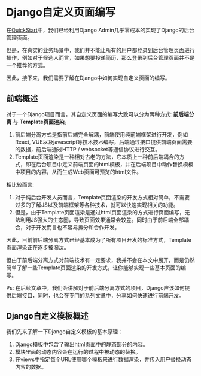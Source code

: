 # Django自定义页面编写

在[QuickStart](./quickstart.md)中，我们已经利用Django Admin几乎零成本的实现了Django的后台管理页面。

但是，在真实的业务场景中，我们并不能让所有的用户都登录到后台管理页面进行操作，例如对于候选人而言，如果想要投递简历，那么登录到后台管理页面并不是一个推荐的方式。

因此，接下来，我们需要了解在Django中如何实现自定义页面的编写。


## 前端概述

对于一个Django项目而言，其自定义页面的编写大致可以分为两种方式: **前后端分离** 与 **Template页面渲染**。

1. 前后端分离方式是指前后端完全解耦，前端使用纯前端框架进行开发，例如React, VUE以及javascript等技术技术编写，后端通过接口提供前端页面需要的数据，前后端通过HTTP / websocket等通信协议进行交互。
2. Template页面渲染是一种相对古老的方法，它本质上一种前后端耦合的方式，即在后台项目中定义前端页面的html模板，并在后端项目中动作替换模板中项目的内容，从而生成Web页面可预览的html文件。

相比较而言:

1. 对于纯后台开发人员而言，Template页面渲染的开发方式相对简单，不需要过多的了解JS以及前端框架等各种技术，就可以快速实现相关的功能。
2. 但是，由于Template页面渲染是通过html页面渲染的方式进行页面编写，无法利用JS强大的生态圈，导致页面效果通常会较差。同时由于前后端全部耦合，对于开发而言也不容易拆分和合作开发。

因此，目前前后端分离方式已经基本成为了所有项目开发的标准方式，Template页面渲染正在逐步被淘汰。

但由于前后端分离方式对前端技术有一定要求，我并不会在本文中展开，而是仍然简单了解一些Template页面渲染的开发方式，让你能够实现一些基本页面的编写。

Ps: 在后续文章中，我们会讲解对于前后端分离方式的项目，Django应该如何提供后端接口，同时，也会在专门的系列文章中，分享如何快速进行前端开发。

## Django自定义模板概述

我们先来了解一下Django自定义模板的基本原理：

1. Django模板中包含了输出html页面中的静态部分的内容。
2. 模块里面的动态内容会在运行的过程中被动态的替换。
3. 在views中指定每个URL使用哪个模板来进行数据渲染，并传入用户替换动态内容的数据。


